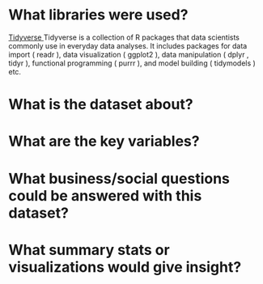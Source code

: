 # What libraries were used?

<ins> Tidyverse </ins>
Tidyverse is a collection of R packages that data scientists commonly use in everyday data analyses. It includes packages for data import ( readr ), data visualization ( ggplot2 ), data manipulation ( dplyr , tidyr ), functional programming ( purrr ), and model building ( tidymodels ) etc.

# What is the dataset about?

# What are the key variables?

# What business/social questions could be answered with this dataset?

# What summary stats or visualizations would give insight?
